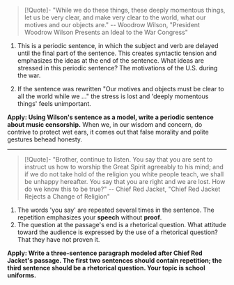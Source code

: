 > [!Quote]- "While we do these things, these deeply momentous things, let us be very clear, and make very clear to the world, what our motives and our objects are."
> -- Woodrow Wilson, "President Woodrow Wilson Presents an Ideal to the War Congress"
1. This is a periodic sentence, in which the subject and verb are delayed until the final part of the sentence. This creates syntactic tension and emphasizes the ideas at the end of the sentence. What ideas are stressed in this periodic sentence?
The motivations of the U.S. during the war.

2. If the sentence was rewritten "Our motives and objects must be clear to all the world while we ..." the stress is lost and 'deeply momentous things' feels unimportant.

**Apply: Using Wilson's sentence as a model, write a periodic sentence about music censorship.** When we, in our wisdom and concern, do contrive to protect wet ears, it comes out that false morality and polite gestures behead honesty.

---
> [!Quote]- "Brother, continue to listen. You say that you are sent to instruct us how to worship the Great Spirit agreeably to his mind; and if we do not take hold of the religion you white people teach, we shall be unhappy hereafter. You say that you are right and we are lost. How do we know this to be true?"
> -- Chief Red Jacket, "Chief Red Jacket Rejects a Change of Religion"
1. The words 'you say' are repeated several times in the sentence.
The repetition emphasizes your **speech** without **proof**.
2. The question at the passage's end is a rhetorical question. What attitude toward the audience is expressed by the use of a rhetorical question?
That they have not proven it.

**Apply: Write a three-sentence paragraph modeled after Chief Red Jacket's passage. The first two sentences should contain repetition; the third sentence should be a rhetorical question. Your topic is school uniforms.**
